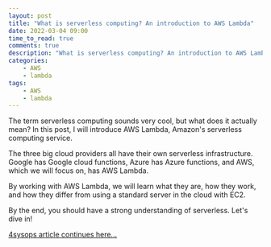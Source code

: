 ```yaml
---
layout: post
title: "What is serverless computing? An introduction to AWS Lambda"
date: 2022-03-04 09:00
time_to_read: true
comments: true
description: "What is serverless computing? An introduction to AWS Lambda"
categories:
    - AWS
    - lambda
tags:
    - AWS
    - lambda
---
```


The term serverless computing sounds very cool, but what does it actually mean? In this post, I will introduce AWS Lambda, Amazon's serverless computing service.

The three big cloud providers all have their own serverless infrastructure. Google has Google cloud functions, Azure has Azure functions, and AWS, which we will focus on, has AWS Lambda.

By working with AWS Lambda, we will learn what they are, how they work, and how they differ from using a standard server in the cloud with EC2.

By the end, you should have a strong understanding of serverless. Let's dive in!

[4sysops article continues here...](https://4sysops.com/archives/what-is-serverless-computing-an-introduction-to-aws-lambda/)
